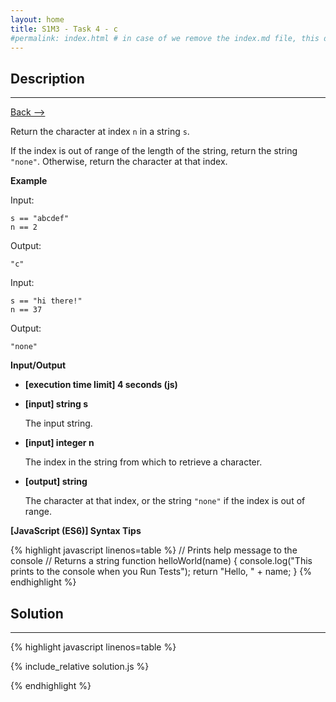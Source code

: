```yaml
---
layout: home
title: S1M3 - Task 4 - c
#permalink: index.html # in case of we remove the index.md file, this doc will be the index page
---
```


<div class="row">
<div class="columnStmt" markdown="1">

##  Description
------

[Back --> ](../README.md)

Return the character at index `n` in a string `s`.

If the index is out of range of the length of the string, return the string `"none"`. Otherwise, return the character at that index.

**Example**

Input:
```
s == "abcdef"
n == 2
```
Output:
```
"c"
```
Input:
```
s == "hi there!"
n == 37
```
Output:
```
"none"
```

**Input/Output**

* **[execution time limit] 4 seconds (js)**

* **[input] string s**

    The input string.

* **[input] integer n**

    The index in the string from which to retrieve a character.

* **[output] string**

    The character at that index, or the string `"none"` if the index is out of range.

**[JavaScript (ES6)] Syntax Tips**

{% highlight javascript linenos=table %}
// Prints help message to the console
// Returns a string
function helloWorld(name) {
    console.log("This prints to the console when you Run Tests");
    return "Hello, " + name;
}
{% endhighlight %}

</div>
<div class="columnSol" markdown="1">

## Solution
------

{% highlight javascript linenos=table %}

{% include_relative solution.js %}

{% endhighlight %}

</div>
</div>